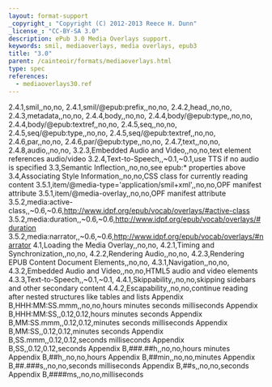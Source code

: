 ```yaml
---
layout: format-support
_copyright_: "Copyright (C) 2012-2013 Reece H. Dunn"
_license_: "CC-BY-SA 3.0"
description: ePub 3.0 Media Overlays support.
keywords: smil, mediaoverlays, media overlays, epub3
title: "3.0"
parent: /cainteoir/formats/mediaoverlays.html
type: spec
references:
  - mediaoverlays30.ref
---
```


2.4.1,smil,,no,no,
2.4.1,smil/@epub:prefix,,no,no,
2.4.2,head,,no,no,
2.4.3,metadata,,no,no,
2.4.4,body,,no,no,
2.4.4,body/@epub:type,,no,no,
2.4.4,body/@epub:textref,,no,no,
2.4.5,seq,,no,no,
2.4.5,seq/@epub:type,,no,no,
2.4.5,seq/@epub:textref,,no,no,
2.4.6,par,,no,no,
2.4.6,par/@epub:type,,no,no,
2.4.7,text,,no,no,
2.4.8,audio,,no,no,
3.2.3,Embedded Audio and Video,,no,no,text element references audio/video
3.2.4,Text-to-Speech,,~0.1,~0.1,use TTS if no audio is specified
3.3,Semantic Inflection,,no,no,see epub:* properties above
3.4,Associating Style Information,,no,no,CSS class for currently reading content
3.5.1,item/@media-type='application/smil+xml',,no,no,OPF manifest attribute
3.5.1,item/@media-overlay,,no,no,OPF manifest attribute
3.5.2,media:active-class,,~0.6,~0.6,http://www.idpf.org/epub/vocab/overlays/#active-class
3.5.2,media:duration,,~0.6,~0.6,http://www.idpf.org/epub/vocab/overlays/#duration
3.5.2,media:narrator,,~0.6,~0.6,http://www.idpf.org/epub/vocab/overlays/#narrator
4.1,Loading the Media Overlay,,no,no,
4.2.1,Timing and Synchronization,,no,no,
4.2.2,Rendering Audio,,no,no,
4.2.3,Rendering EPUB Content Document Elements,,no,no,
4.3.1,Navigation,,no,no,
4.3.2,Embedded Audio and Video,,no,no,HTML5 audio and video elements
4.3.3,Text-to-Speech,,~0.1,~0.1,
4.4.1,Skippability,,no,no,skipping sidebars and other secondary content
4.4.2,Escapability,,no,no,continue reading after nested structures like tables and lists
Appendix B,HHH:MM:SS.mmm,,no,no,hours minutes seconds milliseconds
Appendix B,HHH:MM:SS,,0.12,0.12,hours minutes seconds
Appendix B,MM:SS.mmm,,0.12,0.12,minutes seconds milliseconds
Appendix B,MM:SS,,0.12,0.12,minutes seconds
Appendix B,SS.mmm,,0.12,0.12,seconds milliseconds
Appendix B,SS,,0.12,0.12,seconds
Appendix B,###.##h,,no,no,hours minutes
Appendix B,##h,,no,no,hours
Appendix B,##min,,no,no,minutes
Appendix B,##.###s,,no,no,seconds milliseconds
Appendix B,##s,,no,no,seconds
Appendix B,####ms,,no,no,milliseconds
